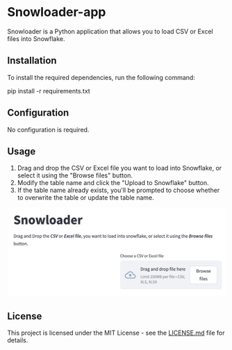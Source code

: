 # Snowloader-app

Snowloader is a Python application that allows you to load CSV or Excel files into Snowflake.

## Installation

To install the required dependencies, run the following command:

pip install -r requirements.txt

## Configuration

No configuration is required.

## Usage

1. Drag and drop the CSV or Excel file you want to load into Snowflake, or select it using the "Browse files" button.
2. Modify the table name and click the "Upload to Snowflake" button.
3. If the table name already exists, you'll be prompted to choose whether to overwrite the table or update the table name.

![Alt text](image.png)

## License

This project is licensed under the MIT License - see the [LICENSE.md](LICENSE.md) file for details.
